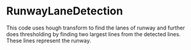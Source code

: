 # RunwayLaneDetection
This code uses hough transform to find the lanes of runway and further does thresholding by finding two largest lines from the detected lines. These lines represent the runway.

